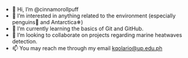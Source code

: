 - 👋 Hi, I’m @cinnamorollpuff
- 👀 I’m interested in anything related to the environment (especially penguins🐧 and Antarctica❄)
- 🌱 I’m currently learning the basics of Git and GitHub.
- 💞️ I’m looking to collaborate on projects regarding marine heatwaves detection.
- 📫 You may reach me through my email kqolario@up.edu.ph

<!---
cinnamorollpuff/cinnamorollpuff is a ✨ special ✨ repository because its `README.md` (this file) appears on your GitHub profile.
You can click the Preview link to take a look at your changes.
--->
